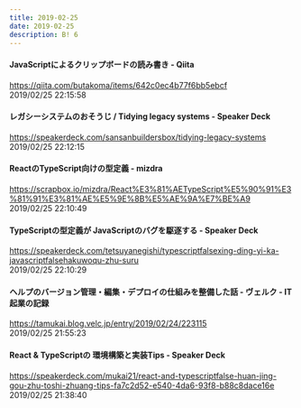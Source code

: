 ```yaml
---
title: 2019-02-25
date: 2019-02-25
description: B! 6
---
```


#### JavaScriptによるクリップボードの読み書き - Qiita
https://qiita.com/butakoma/items/642c0ec4b77f6bb5ebcf<br>
2019/02/25 22:15:58<br>


#### レガシーシステムのおそうじ / Tidying legacy systems - Speaker Deck
https://speakerdeck.com/sansanbuildersbox/tidying-legacy-systems<br>
2019/02/25 22:12:15<br>


#### ReactのTypeScript向けの型定義 - mizdra
https://scrapbox.io/mizdra/React%E3%81%AETypeScript%E5%90%91%E3%81%91%E3%81%AE%E5%9E%8B%E5%AE%9A%E7%BE%A9<br>
2019/02/25 22:10:49<br>


#### TypeScriptの型定義が JavaScriptのバグを駆逐する - Speaker Deck
https://speakerdeck.com/tetsuyanegishi/typescriptfalsexing-ding-yi-ka-javascriptfalsehakuwoqu-zhu-suru<br>
2019/02/25 22:10:29<br>


#### ヘルプのバージョン管理・編集・デプロイの仕組みを整備した話 - ヴェルク - IT起業の記録
https://tamukai.blog.velc.jp/entry/2019/02/24/223115<br>
2019/02/25 21:55:23<br>


#### React & TypeScriptの 環境構築と実装Tips - Speaker Deck
https://speakerdeck.com/mukai21/react-and-typescriptfalse-huan-jing-gou-zhu-toshi-zhuang-tips-fa7c2d52-e540-4da6-93f8-b88c8dace16e<br>
2019/02/25 21:38:40<br>


